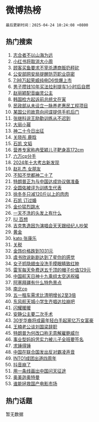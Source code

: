 # 微博热榜

`最后更新时间：2025-04-24 10:24:08 +0800`

## 热门搜索

1. [志合者不以山海为远](https://m.weibo.cn/search?containerid=100103type%3D1%26t%3D10%26q%3D%23%E5%BF%97%E5%90%88%E8%80%85%E4%B8%8D%E4%BB%A5%E5%B1%B1%E6%B5%B7%E4%B8%BA%E8%BF%9C%23&stream_entry_id=51&isnewpage=1&extparam=seat%3D1%26pos%3D0%26q%3D%2523%25E5%25BF%2597%25E5%2590%2588%25E8%2580%2585%25E4%25B8%258D%25E4%25BB%25A5%25E5%25B1%25B1%25E6%25B5%25B7%25E4%25B8%25BA%25E8%25BF%259C%2523%26cate%3D10103%26dgr%3D0%26c_type%3D51%26filter_type%3Drealtimehot%26stream_entry_id%3D51%26display_time%3D1745461447%26pre_seqid%3D174546144727201948424125)
1. [小红书将取消大小周](https://m.weibo.cn/search?containerid=100103type%3D1%26t%3D10%26q%3D%23%E5%B0%8F%E7%BA%A2%E4%B9%A6%E5%B0%86%E5%8F%96%E6%B6%88%E5%A4%A7%E5%B0%8F%E5%91%A8%23&stream_entry_id=31&isnewpage=1&extparam=seat%3D1%26pos%3D0%26realpos%3D1%26flag%3D2%26filter_type%3Drealtimehot%26c_type%3D31%26lcate%3D5001%26cate%3D5001%26stream_entry_id%3D31%26band_rank%3D1%26dgr%3D0%26q%3D%2523%25E5%25B0%258F%25E7%25BA%25A2%25E4%25B9%25A6%25E5%25B0%2586%25E5%258F%2596%25E6%25B6%2588%25E5%25A4%25A7%25E5%25B0%258F%25E5%2591%25A8%2523%26display_time%3D1745461447%26pre_seqid%3D174546144727201948424125)
1. [顾客买鱼要求不宰杀遭商贩扔秤砣](https://m.weibo.cn/search?containerid=100103type%3D1%26t%3D10%26q%3D%23%E9%A1%BE%E5%AE%A2%E4%B9%B0%E9%B1%BC%E8%A6%81%E6%B1%82%E4%B8%8D%E5%AE%B0%E6%9D%80%E9%81%AD%E5%95%86%E8%B4%A9%E6%89%94%E7%A7%A4%E7%A0%A3%23&stream_entry_id=31&isnewpage=1&extparam=seat%3D1%26pos%3D1%26realpos%3D2%26flag%3D2%26filter_type%3Drealtimehot%26c_type%3D31%26lcate%3D5001%26cate%3D5001%26stream_entry_id%3D31%26band_rank%3D2%26dgr%3D0%26q%3D%2523%25E9%25A1%25BE%25E5%25AE%25A2%25E4%25B9%25B0%25E9%25B1%25BC%25E8%25A6%2581%25E6%25B1%2582%25E4%25B8%258D%25E5%25AE%25B0%25E6%259D%2580%25E9%2581%25AD%25E5%2595%2586%25E8%25B4%25A9%25E6%2589%2594%25E7%25A7%25A4%25E7%25A0%25A3%2523%26display_time%3D1745461447%26pre_seqid%3D174546144727201948424125)
1. [公安部网安局提醒防范职业窃密](https://m.weibo.cn/search?containerid=100103type%3D1%26t%3D10%26q%3D%23%E5%85%AC%E5%AE%89%E9%83%A8%E7%BD%91%E5%AE%89%E5%B1%80%E6%8F%90%E9%86%92%E9%98%B2%E8%8C%83%E8%81%8C%E4%B8%9A%E7%AA%83%E5%AF%86%23&stream_entry_id=31&isnewpage=1&extparam=seat%3D1%26pos%3D2%26realpos%3D3%26flag%3D1%26filter_type%3Drealtimehot%26c_type%3D31%26lcate%3D5001%26cate%3D5001%26stream_entry_id%3D31%26band_rank%3D3%26dgr%3D0%26q%3D%2523%25E5%2585%25AC%25E5%25AE%2589%25E9%2583%25A8%25E7%25BD%2591%25E5%25AE%2589%25E5%25B1%2580%25E6%258F%2590%25E9%2586%2592%25E9%2598%25B2%25E8%258C%2583%25E8%2581%258C%25E4%25B8%259A%25E7%25AA%2583%25E5%25AF%2586%2523%26display_time%3D1745461447%26pre_seqid%3D174546144727201948424125)
1. [7.98万起荣威纯电D6惊爆上市](https://m.weibo.cn/search?containerid=100103type%3D1%26t%3D10%26q%3D%237.98%E4%B8%87%E8%B5%B7%E8%8D%A3%E5%A8%81%E7%BA%AF%E7%94%B5D6%E6%83%8A%E7%88%86%E4%B8%8A%E5%B8%82%23&stream_entry_id=31&isnewpage=1&extparam=seat%3D1%26pos%3D3%26adid%3D283925%26filter_type%3Drealtimehot%26stream_entry_id%3D31%26c_type%3D31%26topic_ad%3D1%26lcate%3D5001%26cate%3D5001%26is_ad_pos%3D1%26band_rank%3D4%26dgr%3D0%26q%3D%25237.98%25E4%25B8%2587%25E8%25B5%25B7%25E8%258D%25A3%25E5%25A8%2581%25E7%25BA%25AF%25E7%2594%25B5D6%25E6%2583%258A%25E7%2588%2586%25E4%25B8%258A%25E5%25B8%2582%2523%26display_time%3D1745461447%26pre_seqid%3D174546144727201948424125)
1. [男子攒钱10年买法拉利提车1小时后自燃](https://m.weibo.cn/search?containerid=100103type%3D1%26t%3D10%26q%3D%23%E7%94%B7%E5%AD%90%E6%94%92%E9%92%B110%E5%B9%B4%E4%B9%B0%E6%B3%95%E6%8B%89%E5%88%A9%E6%8F%90%E8%BD%A61%E5%B0%8F%E6%97%B6%E5%90%8E%E8%87%AA%E7%87%83%23&stream_entry_id=31&isnewpage=1&extparam=seat%3D1%26pos%3D4%26realpos%3D4%26flag%3D0%26filter_type%3Drealtimehot%26c_type%3D31%26lcate%3D5001%26cate%3D5001%26stream_entry_id%3D31%26band_rank%3D4%26dgr%3D0%26q%3D%2523%25E7%2594%25B7%25E5%25AD%2590%25E6%2594%2592%25E9%2592%25B110%25E5%25B9%25B4%25E4%25B9%25B0%25E6%25B3%2595%25E6%258B%2589%25E5%2588%25A9%25E6%258F%2590%25E8%25BD%25A61%25E5%25B0%258F%25E6%2597%25B6%25E5%2590%258E%25E8%2587%25AA%25E7%2587%2583%2523%26display_time%3D1745461447%26pre_seqid%3D174546144727201948424125)
1. [赵丽颖配音幽灵公主](https://m.weibo.cn/search?containerid=100103type%3D1%26t%3D10%26q%3D%23%E8%B5%B5%E4%B8%BD%E9%A2%96%E9%85%8D%E9%9F%B3%E5%B9%BD%E7%81%B5%E5%85%AC%E4%B8%BB%23&stream_entry_id=31&isnewpage=1&extparam=seat%3D1%26pos%3D5%26realpos%3D5%26flag%3D1%26filter_type%3Drealtimehot%26c_type%3D31%26lcate%3D5001%26cate%3D5001%26stream_entry_id%3D31%26band_rank%3D5%26dgr%3D0%26q%3D%2523%25E8%25B5%25B5%25E4%25B8%25BD%25E9%25A2%2596%25E9%2585%258D%25E9%259F%25B3%25E5%25B9%25BD%25E7%2581%25B5%25E5%2585%25AC%25E4%25B8%25BB%2523%26display_time%3D1745461447%26pre_seqid%3D174546144727201948424125)
1. [韩国检方起诉前总统文在寅](https://m.weibo.cn/search?containerid=100103type%3D1%26t%3D10%26q%3D%23%E9%9F%A9%E5%9B%BD%E6%A3%80%E6%96%B9%E8%B5%B7%E8%AF%89%E5%89%8D%E6%80%BB%E7%BB%9F%E6%96%87%E5%9C%A8%E5%AF%85%23&stream_entry_id=31&isnewpage=1&extparam=seat%3D1%26pos%3D6%26realpos%3D6%26flag%3D1%26filter_type%3Drealtimehot%26c_type%3D31%26lcate%3D5001%26cate%3D5001%26stream_entry_id%3D31%26band_rank%3D6%26dgr%3D0%26q%3D%2523%25E9%259F%25A9%25E5%259B%25BD%25E6%25A3%2580%25E6%2596%25B9%25E8%25B5%25B7%25E8%25AF%2589%25E5%2589%258D%25E6%2580%25BB%25E7%25BB%259F%25E6%2596%2587%25E5%259C%25A8%25E5%25AF%2585%2523%26display_time%3D1745461447%26pre_seqid%3D174546144727201948424125)
1. [民政部从未设立一脉养老惠民工程项目](https://m.weibo.cn/search?containerid=100103type%3D1%26t%3D10%26q%3D%23%E6%B0%91%E6%94%BF%E9%83%A8%E4%BB%8E%E6%9C%AA%E8%AE%BE%E7%AB%8B%E4%B8%80%E8%84%89%E5%85%BB%E8%80%81%E6%83%A0%E6%B0%91%E5%B7%A5%E7%A8%8B%E9%A1%B9%E7%9B%AE%23&stream_entry_id=31&isnewpage=1&extparam=seat%3D1%26pos%3D7%26adid%3D283979%26filter_type%3Drealtimehot%26c_type%3D31%26stream_entry_id%3D31%26lcate%3D5001%26cate%3D5001%26is_ad_pos%3D1%26band_rank%3D7%26dgr%3D0%26q%3D%2523%25E6%25B0%2591%25E6%2594%25BF%25E9%2583%25A8%25E4%25BB%258E%25E6%259C%25AA%25E8%25AE%25BE%25E7%25AB%258B%25E4%25B8%2580%25E8%2584%2589%25E5%2585%25BB%25E8%2580%2581%25E6%2583%25A0%25E6%25B0%2591%25E5%25B7%25A5%25E7%25A8%258B%25E9%25A1%25B9%25E7%259B%25AE%2523%26display_time%3D1745461447%26pre_seqid%3D174546144727201948424125)
1. [某国公司故意向间谍提供手机后门](https://m.weibo.cn/search?containerid=100103type%3D1%26t%3D10%26q%3D%23%E6%9F%90%E5%9B%BD%E5%85%AC%E5%8F%B8%E6%95%85%E6%84%8F%E5%90%91%E9%97%B4%E8%B0%8D%E6%8F%90%E4%BE%9B%E6%89%8B%E6%9C%BA%E5%90%8E%E9%97%A8%23&stream_entry_id=31&isnewpage=1&extparam=seat%3D1%26pos%3D8%26realpos%3D7%26flag%3D0%26filter_type%3Drealtimehot%26c_type%3D31%26lcate%3D5001%26cate%3D5001%26stream_entry_id%3D31%26band_rank%3D7%26dgr%3D0%26q%3D%2523%25E6%259F%2590%25E5%259B%25BD%25E5%2585%25AC%25E5%258F%25B8%25E6%2595%2585%25E6%2584%258F%25E5%2590%2591%25E9%2597%25B4%25E8%25B0%258D%25E6%258F%2590%25E4%25BE%259B%25E6%2589%258B%25E6%259C%25BA%25E5%2590%258E%25E9%2597%25A8%2523%26display_time%3D1745461447%26pre_seqid%3D174546144727201948424125)
1. [张继科说王励勤训练从不迟到](https://m.weibo.cn/search?containerid=100103type%3D1%26t%3D10%26q%3D%23%E5%BC%A0%E7%BB%A7%E7%A7%91%E8%AF%B4%E7%8E%8B%E5%8A%B1%E5%8B%A4%E8%AE%AD%E7%BB%83%E4%BB%8E%E4%B8%8D%E8%BF%9F%E5%88%B0%23&stream_entry_id=31&isnewpage=1&extparam=seat%3D1%26pos%3D9%26realpos%3D8%26flag%3D0%26filter_type%3Drealtimehot%26c_type%3D31%26lcate%3D5001%26cate%3D5001%26stream_entry_id%3D31%26band_rank%3D8%26dgr%3D0%26q%3D%2523%25E5%25BC%25A0%25E7%25BB%25A7%25E7%25A7%2591%25E8%25AF%25B4%25E7%258E%258B%25E5%258A%25B1%25E5%258B%25A4%25E8%25AE%25AD%25E7%25BB%2583%25E4%25BB%258E%25E4%25B8%258D%25E8%25BF%259F%25E5%2588%25B0%2523%26display_time%3D1745461447%26pre_seqid%3D174546144727201948424125)
1. [大丽小幂](https://m.weibo.cn/search?containerid=100103type%3D1%26t%3D10%26q%3D%23%E5%A4%A7%E4%B8%BD%E5%B0%8F%E5%B9%82%23&stream_entry_id=31&isnewpage=1&extparam=seat%3D1%26pos%3D10%26realpos%3D9%26flag%3D0%26filter_type%3Drealtimehot%26c_type%3D31%26lcate%3D5001%26cate%3D5001%26stream_entry_id%3D31%26band_rank%3D9%26dgr%3D0%26q%3D%2523%25E5%25A4%25A7%25E4%25B8%25BD%25E5%25B0%258F%25E5%25B9%2582%2523%26display_time%3D1745461447%26pre_seqid%3D174546144727201948424125)
1. [神二十今日出征](https://m.weibo.cn/search?containerid=100103type%3D1%26t%3D10%26q%3D%23%E7%A5%9E%E4%BA%8C%E5%8D%81%E4%BB%8A%E6%97%A5%E5%87%BA%E5%BE%81%23&stream_entry_id=31&isnewpage=1&extparam=seat%3D1%26pos%3D11%26realpos%3D10%26flag%3D1%26filter_type%3Drealtimehot%26c_type%3D31%26lcate%3D5001%26cate%3D5001%26stream_entry_id%3D31%26band_rank%3D10%26dgr%3D0%26q%3D%2523%25E7%25A5%259E%25E4%25BA%258C%25E5%258D%2581%25E4%25BB%258A%25E6%2597%25A5%25E5%2587%25BA%25E5%25BE%2581%2523%26display_time%3D1745461447%26pre_seqid%3D174546144727201948424125)
1. [关晓彤 鹿晗](https://m.weibo.cn/search?containerid=100103type%3D1%26t%3D10%26q%3D%E5%85%B3%E6%99%93%E5%BD%A4+%E9%B9%BF%E6%99%97&stream_entry_id=31&isnewpage=1&extparam=seat%3D1%26pos%3D12%26realpos%3D11%26flag%3D2%26filter_type%3Drealtimehot%26c_type%3D31%26lcate%3D5001%26cate%3D5001%26stream_entry_id%3D31%26band_rank%3D11%26dgr%3D0%26q%3D%25E5%2585%25B3%25E6%2599%2593%25E5%25BD%25A4%2520%25E9%25B9%25BF%25E6%2599%2597%26display_time%3D1745461447%26pre_seqid%3D174546144727201948424125)
1. [石凯 文韬](https://m.weibo.cn/search?containerid=100103type%3D1%26t%3D10%26q%3D%E7%9F%B3%E5%87%AF+%E6%96%87%E9%9F%AC&stream_entry_id=31&isnewpage=1&extparam=seat%3D1%26pos%3D13%26realpos%3D12%26flag%3D2%26filter_type%3Drealtimehot%26c_type%3D31%26lcate%3D5001%26cate%3D5001%26stream_entry_id%3D31%26band_rank%3D12%26dgr%3D0%26q%3D%25E7%259F%25B3%25E5%2587%25AF%2520%25E6%2596%2587%25E9%259F%25AC%26display_time%3D1745461447%26pre_seqid%3D174546144727201948424125)
1. [营养专家称冉莹颖儿子靶身高172cm](https://m.weibo.cn/search?containerid=100103type%3D1%26t%3D10%26q%3D%23%E8%90%A5%E5%85%BB%E4%B8%93%E5%AE%B6%E7%A7%B0%E5%86%89%E8%8E%B9%E9%A2%96%E5%84%BF%E5%AD%90%E9%9D%B6%E8%BA%AB%E9%AB%98172cm%23&stream_entry_id=31&isnewpage=1&extparam=seat%3D1%26pos%3D14%26realpos%3D13%26flag%3D1%26filter_type%3Drealtimehot%26c_type%3D31%26lcate%3D5001%26cate%3D5001%26stream_entry_id%3D31%26band_rank%3D13%26dgr%3D0%26q%3D%2523%25E8%2590%25A5%25E5%2585%25BB%25E4%25B8%2593%25E5%25AE%25B6%25E7%25A7%25B0%25E5%2586%2589%25E8%258E%25B9%25E9%25A2%2596%25E5%2584%25BF%25E5%25AD%2590%25E9%259D%25B6%25E8%25BA%25AB%25E9%25AB%2598172cm%2523%26display_time%3D1745461447%26pre_seqid%3D174546144727201948424125)
1. [六万cp分手](https://m.weibo.cn/search?containerid=100103type%3D1%26t%3D10%26q%3D%E5%85%AD%E4%B8%87cp%E5%88%86%E6%89%8B&stream_entry_id=31&isnewpage=1&extparam=seat%3D1%26pos%3D15%26realpos%3D14%26flag%3D0%26filter_type%3Drealtimehot%26c_type%3D31%26lcate%3D5001%26cate%3D5001%26stream_entry_id%3D31%26band_rank%3D14%26dgr%3D0%26q%3D%25E5%2585%25AD%25E4%25B8%2587cp%25E5%2588%2586%25E6%2589%258B%26display_time%3D1745461447%26pre_seqid%3D174546144727201948424125)
1. [2024年十大考古新发现](https://m.weibo.cn/search?containerid=100103type%3D1%26t%3D10%26q%3D%232024%E5%B9%B4%E5%8D%81%E5%A4%A7%E8%80%83%E5%8F%A4%E6%96%B0%E5%8F%91%E7%8E%B0%23&stream_entry_id=31&isnewpage=1&extparam=seat%3D1%26pos%3D16%26realpos%3D15%26flag%3D1%26filter_type%3Drealtimehot%26c_type%3D31%26lcate%3D5001%26cate%3D5001%26stream_entry_id%3D31%26band_rank%3D15%26dgr%3D0%26q%3D%25232024%25E5%25B9%25B4%25E5%258D%2581%25E5%25A4%25A7%25E8%2580%2583%25E5%258F%25A4%25E6%2596%25B0%25E5%258F%2591%25E7%258E%25B0%2523%26display_time%3D1745461447%26pre_seqid%3D174546144727201948424125)
1. [赵礼杰 女朋友](https://m.weibo.cn/search?containerid=100103type%3D1%26t%3D10%26q%3D%E8%B5%B5%E7%A4%BC%E6%9D%B0+%E5%A5%B3%E6%9C%8B%E5%8F%8B&stream_entry_id=31&isnewpage=1&extparam=seat%3D1%26pos%3D17%26realpos%3D16%26flag%3D0%26filter_type%3Drealtimehot%26c_type%3D31%26lcate%3D5001%26cate%3D5001%26stream_entry_id%3D31%26band_rank%3D16%26dgr%3D0%26q%3D%25E8%25B5%25B5%25E7%25A4%25BC%25E6%259D%25B0%2520%25E5%25A5%25B3%25E6%259C%258B%25E5%258F%258B%26display_time%3D1745461447%26pre_seqid%3D174546144727201948424125)
1. [不知不觉都神二十了](https://m.weibo.cn/search?containerid=100103type%3D1%26t%3D10%26q%3D%23%E4%B8%8D%E7%9F%A5%E4%B8%8D%E8%A7%89%E9%83%BD%E7%A5%9E%E4%BA%8C%E5%8D%81%E4%BA%86%23&stream_entry_id=31&isnewpage=1&extparam=seat%3D1%26pos%3D18%26realpos%3D17%26flag%3D1%26filter_type%3Drealtimehot%26c_type%3D31%26lcate%3D5001%26cate%3D5001%26stream_entry_id%3D31%26band_rank%3D17%26dgr%3D0%26q%3D%2523%25E4%25B8%258D%25E7%259F%25A5%25E4%25B8%258D%25E8%25A7%2589%25E9%2583%25BD%25E7%25A5%259E%25E4%25BA%258C%25E5%258D%2581%25E4%25BA%2586%2523%26display_time%3D1745461447%26pre_seqid%3D174546144727201948424125)
1. [特朗普正为与中国达成协议做准备](https://m.weibo.cn/search?containerid=100103type%3D1%26t%3D10%26q%3D%23%E7%89%B9%E6%9C%97%E6%99%AE%E6%AD%A3%E4%B8%BA%E4%B8%8E%E4%B8%AD%E5%9B%BD%E8%BE%BE%E6%88%90%E5%8D%8F%E8%AE%AE%E5%81%9A%E5%87%86%E5%A4%87%23&stream_entry_id=31&isnewpage=1&extparam=seat%3D1%26pos%3D19%26realpos%3D18%26flag%3D0%26filter_type%3Drealtimehot%26c_type%3D31%26lcate%3D5001%26cate%3D5001%26stream_entry_id%3D31%26band_rank%3D18%26dgr%3D0%26q%3D%2523%25E7%2589%25B9%25E6%259C%2597%25E6%2599%25AE%25E6%25AD%25A3%25E4%25B8%25BA%25E4%25B8%258E%25E4%25B8%25AD%25E5%259B%25BD%25E8%25BE%25BE%25E6%2588%2590%25E5%258D%258F%25E8%25AE%25AE%25E5%2581%259A%25E5%2587%2586%25E5%25A4%2587%2523%26display_time%3D1745461447%26pre_seqid%3D174546144727201948424125)
1. [全圆佑被评为训练生代表](https://m.weibo.cn/search?containerid=100103type%3D1%26t%3D10%26q%3D%23%E5%85%A8%E5%9C%86%E4%BD%91%E8%A2%AB%E8%AF%84%E4%B8%BA%E8%AE%AD%E7%BB%83%E7%94%9F%E4%BB%A3%E8%A1%A8%23&stream_entry_id=31&isnewpage=1&extparam=seat%3D1%26pos%3D20%26realpos%3D19%26flag%3D1%26filter_type%3Drealtimehot%26c_type%3D31%26lcate%3D5001%26cate%3D5001%26stream_entry_id%3D31%26band_rank%3D19%26dgr%3D0%26q%3D%2523%25E5%2585%25A8%25E5%259C%2586%25E4%25BD%2591%25E8%25A2%25AB%25E8%25AF%2584%25E4%25B8%25BA%25E8%25AE%25AD%25E7%25BB%2583%25E7%2594%259F%25E4%25BB%25A3%25E8%25A1%25A8%2523%26display_time%3D1745461447%26pre_seqid%3D174546144727201948424125)
1. [徐冬冬只减120斤以上的肉肉](https://m.weibo.cn/search?containerid=100103type%3D1%26t%3D10%26q%3D%E5%BE%90%E5%86%AC%E5%86%AC%E5%8F%AA%E5%87%8F120%E6%96%A4%E4%BB%A5%E4%B8%8A%E7%9A%84%E8%82%89%E8%82%89&stream_entry_id=31&isnewpage=1&extparam=seat%3D1%26pos%3D21%26realpos%3D20%26flag%3D0%26filter_type%3Drealtimehot%26c_type%3D31%26lcate%3D5001%26cate%3D5001%26stream_entry_id%3D31%26band_rank%3D20%26dgr%3D0%26q%3D%25E5%25BE%2590%25E5%2586%25AC%25E5%2586%25AC%25E5%258F%25AA%25E5%2587%258F120%25E6%2596%25A4%25E4%25BB%25A5%25E4%25B8%258A%25E7%259A%2584%25E8%2582%2589%25E8%2582%2589%26display_time%3D1745461447%26pre_seqid%3D174546144727201948424125)
1. [石凯 订过婚](https://m.weibo.cn/search?containerid=100103type%3D1%26t%3D10%26q%3D%E7%9F%B3%E5%87%AF+%E8%AE%A2%E8%BF%87%E5%A9%9A&stream_entry_id=31&isnewpage=1&extparam=seat%3D1%26pos%3D22%26realpos%3D21%26flag%3D2%26filter_type%3Drealtimehot%26c_type%3D31%26lcate%3D5001%26cate%3D5001%26stream_entry_id%3D31%26band_rank%3D21%26dgr%3D0%26q%3D%25E7%259F%25B3%25E5%2587%25AF%2520%25E8%25AE%25A2%25E8%25BF%2587%25E5%25A9%259A%26display_time%3D1745461447%26pre_seqid%3D174546144727201948424125)
1. [金价猛烈跳水](https://m.weibo.cn/search?containerid=100103type%3D1%26t%3D10%26q%3D%23%E9%87%91%E4%BB%B7%E7%8C%9B%E7%83%88%E8%B7%B3%E6%B0%B4%23&stream_entry_id=31&isnewpage=1&extparam=seat%3D1%26pos%3D23%26realpos%3D22%26flag%3D2%26filter_type%3Drealtimehot%26c_type%3D31%26lcate%3D5001%26cate%3D5001%26stream_entry_id%3D31%26band_rank%3D22%26dgr%3D0%26q%3D%2523%25E9%2587%2591%25E4%25BB%25B7%25E7%258C%259B%25E7%2583%2588%25E8%25B7%25B3%25E6%25B0%25B4%2523%26display_time%3D1745461447%26pre_seqid%3D174546144727201948424125)
1. [一天不洗的头发上有什么](https://m.weibo.cn/search?containerid=100103type%3D1%26t%3D10%26q%3D%23%E4%B8%80%E5%A4%A9%E4%B8%8D%E6%B4%97%E7%9A%84%E5%A4%B4%E5%8F%91%E4%B8%8A%E6%9C%89%E4%BB%80%E4%B9%88%23&stream_entry_id=31&isnewpage=1&extparam=seat%3D1%26pos%3D24%26realpos%3D23%26flag%3D0%26filter_type%3Drealtimehot%26c_type%3D31%26lcate%3D5001%26cate%3D5001%26stream_entry_id%3D31%26band_rank%3D23%26dgr%3D0%26q%3D%2523%25E4%25B8%2580%25E5%25A4%25A9%25E4%25B8%258D%25E6%25B4%2597%25E7%259A%2584%25E5%25A4%25B4%25E5%258F%2591%25E4%25B8%258A%25E6%259C%2589%25E4%25BB%2580%25E4%25B9%2588%2523%26display_time%3D1745461447%26pre_seqid%3D174546144727201948424125)
1. [IU 百想](https://m.weibo.cn/search?containerid=100103type%3D1%26t%3D10%26q%3DIU+%E7%99%BE%E6%83%B3&stream_entry_id=31&isnewpage=1&extparam=seat%3D1%26pos%3D25%26realpos%3D24%26flag%3D1%26filter_type%3Drealtimehot%26c_type%3D31%26lcate%3D5001%26cate%3D5001%26stream_entry_id%3D31%26band_rank%3D24%26dgr%3D0%26q%3DIU%2520%25E7%2599%25BE%25E6%2583%25B3%26display_time%3D1745461447%26pre_seqid%3D174546144727201948424125)
1. [吉克隽逸因为演唱会天天跟经纪人吵架](https://m.weibo.cn/search?containerid=100103type%3D1%26t%3D10%26q%3D%E5%90%89%E5%85%8B%E9%9A%BD%E9%80%B8%E5%9B%A0%E4%B8%BA%E6%BC%94%E5%94%B1%E4%BC%9A%E5%A4%A9%E5%A4%A9%E8%B7%9F%E7%BB%8F%E7%BA%AA%E4%BA%BA%E5%90%B5%E6%9E%B6&stream_entry_id=31&isnewpage=1&extparam=seat%3D1%26pos%3D26%26realpos%3D25%26flag%3D1%26filter_type%3Drealtimehot%26c_type%3D31%26lcate%3D5001%26cate%3D5001%26stream_entry_id%3D31%26band_rank%3D25%26dgr%3D0%26q%3D%25E5%2590%2589%25E5%2585%258B%25E9%259A%25BD%25E9%2580%25B8%25E5%259B%25A0%25E4%25B8%25BA%25E6%25BC%2594%25E5%2594%25B1%25E4%25BC%259A%25E5%25A4%25A9%25E5%25A4%25A9%25E8%25B7%259F%25E7%25BB%258F%25E7%25BA%25AA%25E4%25BA%25BA%25E5%2590%25B5%25E6%259E%25B6%26display_time%3D1745461447%26pre_seqid%3D174546144727201948424125)
1. [黄金](https://m.weibo.cn/search?containerid=100103type%3D1%26t%3D10%26q%3D%E9%BB%84%E9%87%91&stream_entry_id=31&isnewpage=1&extparam=seat%3D1%26pos%3D27%26realpos%3D26%26flag%3D1%26filter_type%3Drealtimehot%26c_type%3D31%26lcate%3D5001%26cate%3D5001%26stream_entry_id%3D31%26band_rank%3D26%26dgr%3D0%26q%3D%25E9%25BB%2584%25E9%2587%2591%26display_time%3D1745461447%26pre_seqid%3D174546144727201948424125)
1. [kato 张康乐](https://m.weibo.cn/search?containerid=100103type%3D1%26t%3D10%26q%3Dkato+%E5%BC%A0%E5%BA%B7%E4%B9%90&stream_entry_id=31&isnewpage=1&extparam=seat%3D1%26pos%3D28%26realpos%3D27%26flag%3D1%26filter_type%3Drealtimehot%26c_type%3D31%26lcate%3D5001%26cate%3D5001%26stream_entry_id%3D31%26band_rank%3D27%26dgr%3D0%26q%3Dkato%2520%25E5%25BC%25A0%25E5%25BA%25B7%25E4%25B9%2590%26display_time%3D1745461447%26pre_seqid%3D174546144727201948424125)
1. [关税](https://m.weibo.cn/search?containerid=100103type%3D1%26t%3D10%26q%3D%E5%85%B3%E7%A8%8E&stream_entry_id=31&isnewpage=1&extparam=seat%3D1%26pos%3D29%26realpos%3D28%26flag%3D0%26filter_type%3Drealtimehot%26c_type%3D31%26lcate%3D5001%26cate%3D5001%26stream_entry_id%3D31%26band_rank%3D28%26dgr%3D0%26q%3D%25E5%2585%25B3%25E7%25A8%258E%26display_time%3D1745461447%26pre_seqid%3D174546144727201948424125)
1. [金饰价格跌到1031元](https://m.weibo.cn/search?containerid=100103type%3D1%26t%3D10%26q%3D%23%E9%87%91%E9%A5%B0%E4%BB%B7%E6%A0%BC%E8%B7%8C%E5%88%B01031%E5%85%83%23&stream_entry_id=31&isnewpage=1&extparam=seat%3D1%26pos%3D30%26realpos%3D29%26flag%3D1%26filter_type%3Drealtimehot%26c_type%3D31%26lcate%3D5001%26cate%3D5001%26stream_entry_id%3D31%26band_rank%3D29%26dgr%3D0%26q%3D%2523%25E9%2587%2591%25E9%25A5%25B0%25E4%25BB%25B7%25E6%25A0%25BC%25E8%25B7%258C%25E5%2588%25B01031%25E5%2585%2583%2523%26display_time%3D1745461447%26pre_seqid%3D174546144727201948424125)
1. [虞书欣说新剧达到了星你的感觉](https://m.weibo.cn/search?containerid=100103type%3D1%26t%3D10%26q%3D%23%E8%99%9E%E4%B9%A6%E6%AC%A3%E8%AF%B4%E6%96%B0%E5%89%A7%E8%BE%BE%E5%88%B0%E4%BA%86%E6%98%9F%E4%BD%A0%E7%9A%84%E6%84%9F%E8%A7%89%23&stream_entry_id=31&isnewpage=1&extparam=seat%3D1%26pos%3D31%26realpos%3D30%26flag%3D1%26filter_type%3Drealtimehot%26c_type%3D31%26lcate%3D5001%26cate%3D5001%26stream_entry_id%3D31%26band_rank%3D30%26dgr%3D0%26q%3D%2523%25E8%2599%259E%25E4%25B9%25A6%25E6%25AC%25A3%25E8%25AF%25B4%25E6%2596%25B0%25E5%2589%25A7%25E8%25BE%25BE%25E5%2588%25B0%25E4%25BA%2586%25E6%2598%259F%25E4%25BD%25A0%25E7%259A%2584%25E6%2584%259F%25E8%25A7%2589%2523%26display_time%3D1745461447%26pre_seqid%3D174546144727201948424125)
1. [女子抓隐翅虫没洗手摸眼睛致红肿](https://m.weibo.cn/search?containerid=100103type%3D1%26t%3D10%26q%3D%23%E5%A5%B3%E5%AD%90%E6%8A%93%E9%9A%90%E7%BF%85%E8%99%AB%E6%B2%A1%E6%B4%97%E6%89%8B%E6%91%B8%E7%9C%BC%E7%9D%9B%E8%87%B4%E7%BA%A2%E8%82%BF%23&stream_entry_id=31&isnewpage=1&extparam=seat%3D1%26pos%3D32%26realpos%3D31%26flag%3D0%26filter_type%3Drealtimehot%26c_type%3D31%26lcate%3D5001%26cate%3D5001%26stream_entry_id%3D31%26band_rank%3D31%26dgr%3D0%26q%3D%2523%25E5%25A5%25B3%25E5%25AD%2590%25E6%258A%2593%25E9%259A%2590%25E7%25BF%2585%25E8%2599%25AB%25E6%25B2%25A1%25E6%25B4%2597%25E6%2589%258B%25E6%2591%25B8%25E7%259C%25BC%25E7%259D%259B%25E8%2587%25B4%25E7%25BA%25A2%25E8%2582%25BF%2523%26display_time%3D1745461447%26pre_seqid%3D174546144727201948424125)
1. [雷军每天免费送五千顶的帽子价值129元](https://m.weibo.cn/search?containerid=100103type%3D1%26t%3D10%26q%3D%23%E9%9B%B7%E5%86%9B%E6%AF%8F%E5%A4%A9%E5%85%8D%E8%B4%B9%E9%80%81%E4%BA%94%E5%8D%83%E9%A1%B6%E7%9A%84%E5%B8%BD%E5%AD%90%E4%BB%B7%E5%80%BC129%E5%85%83%23&stream_entry_id=31&isnewpage=1&extparam=seat%3D1%26pos%3D33%26realpos%3D32%26flag%3D0%26filter_type%3Drealtimehot%26c_type%3D31%26lcate%3D5001%26cate%3D5001%26stream_entry_id%3D31%26band_rank%3D32%26dgr%3D0%26q%3D%2523%25E9%259B%25B7%25E5%2586%259B%25E6%25AF%258F%25E5%25A4%25A9%25E5%2585%258D%25E8%25B4%25B9%25E9%2580%2581%25E4%25BA%2594%25E5%258D%2583%25E9%25A1%25B6%25E7%259A%2584%25E5%25B8%25BD%25E5%25AD%2590%25E4%25BB%25B7%25E5%2580%25BC129%25E5%2585%2583%2523%26display_time%3D1745461447%26pre_seqid%3D174546144727201948424125)
1. [中国航天日神十九乘组太空送祝福](https://m.weibo.cn/search?containerid=100103type%3D1%26t%3D10%26q%3D%23%E4%B8%AD%E5%9B%BD%E8%88%AA%E5%A4%A9%E6%97%A5%E7%A5%9E%E5%8D%81%E4%B9%9D%E4%B9%98%E7%BB%84%E5%A4%AA%E7%A9%BA%E9%80%81%E7%A5%9D%E7%A6%8F%23&stream_entry_id=31&isnewpage=1&extparam=seat%3D1%26pos%3D34%26realpos%3D33%26flag%3D1%26filter_type%3Drealtimehot%26c_type%3D31%26lcate%3D5001%26cate%3D5001%26stream_entry_id%3D31%26band_rank%3D33%26dgr%3D0%26q%3D%2523%25E4%25B8%25AD%25E5%259B%25BD%25E8%2588%25AA%25E5%25A4%25A9%25E6%2597%25A5%25E7%25A5%259E%25E5%258D%2581%25E4%25B9%259D%25E4%25B9%2598%25E7%25BB%2584%25E5%25A4%25AA%25E7%25A9%25BA%25E9%2580%2581%25E7%25A5%259D%25E7%25A6%258F%2523%26display_time%3D1745461447%26pre_seqid%3D174546144727201948424125)
1. [阿塞拜疆有什么特色景点](https://m.weibo.cn/search?containerid=100103type%3D1%26t%3D10%26q%3D%E9%98%BF%E5%A1%9E%E6%8B%9C%E7%96%86%E6%9C%89%E4%BB%80%E4%B9%88%E7%89%B9%E8%89%B2%E6%99%AF%E7%82%B9&stream_entry_id=31&isnewpage=1&extparam=seat%3D1%26pos%3D35%26realpos%3D34%26flag%3D1%26is_ai_ask%3D1%26filter_type%3Drealtimehot%26c_type%3D31%26lcate%3D5001%26cate%3D5001%26stream_entry_id%3D31%26band_rank%3D34%26dgr%3D0%26q%3D%25E9%2598%25BF%25E5%25A1%259E%25E6%258B%259C%25E7%2596%2586%25E6%259C%2589%25E4%25BB%2580%25E4%25B9%2588%25E7%2589%25B9%25E8%2589%25B2%25E6%2599%25AF%25E7%2582%25B9%26display_time%3D1745461447%26pre_seqid%3D174546144727201948424125)
1. [南北cp](https://m.weibo.cn/search?containerid=100103type%3D1%26t%3D10%26q%3D%E5%8D%97%E5%8C%97cp&stream_entry_id=31&isnewpage=1&extparam=seat%3D1%26pos%3D36%26realpos%3D35%26flag%3D0%26filter_type%3Drealtimehot%26c_type%3D31%26lcate%3D5001%26cate%3D5001%26stream_entry_id%3D31%26band_rank%3D35%26dgr%3D0%26q%3D%25E5%258D%2597%25E5%258C%2597cp%26display_time%3D1745461447%26pre_seqid%3D174546144727201948424125)
1. [五一租车需求比清明增长2至3倍](https://m.weibo.cn/search?containerid=100103type%3D1%26t%3D10%26q%3D%23%E4%BA%94%E4%B8%80%E7%A7%9F%E8%BD%A6%E9%9C%80%E6%B1%82%E6%AF%94%E6%B8%85%E6%98%8E%E5%A2%9E%E9%95%BF2%E8%87%B33%E5%80%8D%23&stream_entry_id=31&isnewpage=1&extparam=seat%3D1%26pos%3D37%26realpos%3D36%26flag%3D1%26filter_type%3Drealtimehot%26c_type%3D31%26lcate%3D5001%26cate%3D5001%26stream_entry_id%3D31%26band_rank%3D36%26dgr%3D0%26q%3D%2523%25E4%25BA%2594%25E4%25B8%2580%25E7%25A7%259F%25E8%25BD%25A6%25E9%259C%2580%25E6%25B1%2582%25E6%25AF%2594%25E6%25B8%2585%25E6%2598%258E%25E5%25A2%259E%25E9%2595%25BF2%25E8%2587%25B33%25E5%2580%258D%2523%26display_time%3D1745461447%26pre_seqid%3D174546144727201948424125)
1. [东风航天城小学生齐唱达拉崩吧](https://m.weibo.cn/search?containerid=100103type%3D1%26t%3D10%26q%3D%23%E4%B8%9C%E9%A3%8E%E8%88%AA%E5%A4%A9%E5%9F%8E%E5%B0%8F%E5%AD%A6%E7%94%9F%E9%BD%90%E5%94%B1%E8%BE%BE%E6%8B%89%E5%B4%A9%E5%90%A7%23&stream_entry_id=31&isnewpage=1&extparam=seat%3D1%26pos%3D38%26realpos%3D37%26flag%3D1%26filter_type%3Drealtimehot%26c_type%3D31%26lcate%3D5001%26cate%3D5001%26stream_entry_id%3D31%26band_rank%3D37%26dgr%3D0%26q%3D%2523%25E4%25B8%259C%25E9%25A3%258E%25E8%2588%25AA%25E5%25A4%25A9%25E5%259F%258E%25E5%25B0%258F%25E5%25AD%25A6%25E7%2594%259F%25E9%25BD%2590%25E5%2594%25B1%25E8%25BE%25BE%25E6%258B%2589%25E5%25B4%25A9%25E5%2590%25A7%2523%26display_time%3D1745461447%26pre_seqid%3D174546144727201948424125)
1. [闪耀暖暖](https://m.weibo.cn/search?containerid=100103type%3D1%26t%3D10%26q%3D%E9%97%AA%E8%80%80%E6%9A%96%E6%9A%96&stream_entry_id=31&isnewpage=1&extparam=seat%3D1%26pos%3D39%26realpos%3D38%26flag%3D1%26filter_type%3Drealtimehot%26c_type%3D31%26lcate%3D5001%26cate%3D5001%26stream_entry_id%3D31%26band_rank%3D38%26dgr%3D0%26q%3D%25E9%2597%25AA%25E8%2580%2580%25E6%259A%2596%25E6%259A%2596%26display_time%3D1745461447%26pre_seqid%3D174546144727201948424125)
1. [安静公主要二次手术](https://m.weibo.cn/search?containerid=100103type%3D1%26t%3D10%26q%3D%E5%AE%89%E9%9D%99%E5%85%AC%E4%B8%BB%E8%A6%81%E4%BA%8C%E6%AC%A1%E6%89%8B%E6%9C%AF&stream_entry_id=31&isnewpage=1&extparam=seat%3D1%26pos%3D40%26realpos%3D39%26flag%3D0%26filter_type%3Drealtimehot%26c_type%3D31%26lcate%3D5001%26cate%3D5001%26stream_entry_id%3D31%26band_rank%3D39%26dgr%3D0%26q%3D%25E5%25AE%2589%25E9%259D%2599%25E5%2585%25AC%25E4%25B8%25BB%25E8%25A6%2581%25E4%25BA%258C%25E6%25AC%25A1%25E6%2589%258B%25E6%259C%25AF%26display_time%3D1745461447%26pre_seqid%3D174546144727201948424125)
1. [30岁华裔将成最年轻白手起家亿万女富豪](https://m.weibo.cn/search?containerid=100103type%3D1%26t%3D10%26q%3D%2330%E5%B2%81%E5%8D%8E%E8%A3%94%E5%B0%86%E6%88%90%E6%9C%80%E5%B9%B4%E8%BD%BB%E7%99%BD%E6%89%8B%E8%B5%B7%E5%AE%B6%E4%BA%BF%E4%B8%87%E5%A5%B3%E5%AF%8C%E8%B1%AA%23&stream_entry_id=31&isnewpage=1&extparam=seat%3D1%26pos%3D41%26realpos%3D40%26flag%3D1%26filter_type%3Drealtimehot%26c_type%3D31%26lcate%3D5001%26cate%3D5001%26stream_entry_id%3D31%26band_rank%3D40%26dgr%3D0%26q%3D%252330%25E5%25B2%2581%25E5%258D%258E%25E8%25A3%2594%25E5%25B0%2586%25E6%2588%2590%25E6%259C%2580%25E5%25B9%25B4%25E8%25BD%25BB%25E7%2599%25BD%25E6%2589%258B%25E8%25B5%25B7%25E5%25AE%25B6%25E4%25BA%25BF%25E4%25B8%2587%25E5%25A5%25B3%25E5%25AF%258C%25E8%25B1%25AA%2523%26display_time%3D1745461447%26pre_seqid%3D174546144727201948424125)
1. [王楠老公谈刘国梁辞职](https://m.weibo.cn/search?containerid=100103type%3D1%26t%3D10%26q%3D%23%E7%8E%8B%E6%A5%A0%E8%80%81%E5%85%AC%E8%B0%88%E5%88%98%E5%9B%BD%E6%A2%81%E8%BE%9E%E8%81%8C%23&stream_entry_id=31&isnewpage=1&extparam=seat%3D1%26pos%3D42%26realpos%3D41%26flag%3D0%26filter_type%3Drealtimehot%26c_type%3D31%26lcate%3D5001%26cate%3D5001%26stream_entry_id%3D31%26band_rank%3D41%26dgr%3D0%26q%3D%2523%25E7%258E%258B%25E6%25A5%25A0%25E8%2580%2581%25E5%2585%25AC%25E8%25B0%2588%25E5%2588%2598%25E5%259B%25BD%25E6%25A2%2581%25E8%25BE%259E%25E8%2581%258C%2523%26display_time%3D1745461447%26pre_seqid%3D174546144727201948424125)
1. [特朗普为何改口称无意解雇鲍威尔](https://m.weibo.cn/search?containerid=100103type%3D1%26t%3D10%26q%3D%E7%89%B9%E6%9C%97%E6%99%AE%E4%B8%BA%E4%BD%95%E6%94%B9%E5%8F%A3%E7%A7%B0%E6%97%A0%E6%84%8F%E8%A7%A3%E9%9B%87%E9%B2%8D%E5%A8%81%E5%B0%94&stream_entry_id=31&isnewpage=1&extparam=seat%3D1%26pos%3D43%26realpos%3D42%26flag%3D1%26is_ai_ask%3D1%26filter_type%3Drealtimehot%26c_type%3D31%26lcate%3D5001%26cate%3D5001%26stream_entry_id%3D31%26band_rank%3D42%26dgr%3D0%26q%3D%25E7%2589%25B9%25E6%259C%2597%25E6%2599%25AE%25E4%25B8%25BA%25E4%25BD%2595%25E6%2594%25B9%25E5%258F%25A3%25E7%25A7%25B0%25E6%2597%25A0%25E6%2584%258F%25E8%25A7%25A3%25E9%259B%2587%25E9%25B2%258D%25E5%25A8%2581%25E5%25B0%2594%26display_time%3D1745461447%26pre_seqid%3D174546144727201948424125)
1. [事业型妈妈凭实力被儿子全班要签名](https://m.weibo.cn/search?containerid=100103type%3D1%26t%3D10%26q%3D%23%E4%BA%8B%E4%B8%9A%E5%9E%8B%E5%A6%88%E5%A6%88%E5%87%AD%E5%AE%9E%E5%8A%9B%E8%A2%AB%E5%84%BF%E5%AD%90%E5%85%A8%E7%8F%AD%E8%A6%81%E7%AD%BE%E5%90%8D%23&stream_entry_id=31&isnewpage=1&extparam=seat%3D1%26pos%3D44%26realpos%3D43%26flag%3D1%26filter_type%3Drealtimehot%26c_type%3D31%26lcate%3D5001%26cate%3D5001%26stream_entry_id%3D31%26band_rank%3D43%26dgr%3D0%26q%3D%2523%25E4%25BA%258B%25E4%25B8%259A%25E5%259E%258B%25E5%25A6%2588%25E5%25A6%2588%25E5%2587%25AD%25E5%25AE%259E%25E5%258A%259B%25E8%25A2%25AB%25E5%2584%25BF%25E5%25AD%2590%25E5%2585%25A8%25E7%258F%25AD%25E8%25A6%2581%25E7%25AD%25BE%25E5%2590%258D%2523%26display_time%3D1745461447%26pre_seqid%3D174546144727201948424125)
1. [求锤得锤](https://m.weibo.cn/search?containerid=100103type%3D1%26t%3D10%26q%3D%E6%B1%82%E9%94%A4%E5%BE%97%E9%94%A4&stream_entry_id=31&isnewpage=1&extparam=seat%3D1%26pos%3D45%26realpos%3D44%26flag%3D0%26filter_type%3Drealtimehot%26c_type%3D31%26lcate%3D5001%26cate%3D5001%26stream_entry_id%3D31%26band_rank%3D44%26dgr%3D0%26q%3D%25E6%25B1%2582%25E9%2594%25A4%25E5%25BE%2597%25E9%2594%25A4%26display_time%3D1745461447%26pre_seqid%3D174546144727201948424125)
1. [中国在联合国发出反对霸凌声音](https://m.weibo.cn/search?containerid=100103type%3D1%26t%3D10%26q%3D%23%E4%B8%AD%E5%9B%BD%E5%9C%A8%E8%81%94%E5%90%88%E5%9B%BD%E5%8F%91%E5%87%BA%E5%8F%8D%E5%AF%B9%E9%9C%B8%E5%87%8C%E5%A3%B0%E9%9F%B3%23&stream_entry_id=31&isnewpage=1&extparam=seat%3D1%26pos%3D46%26realpos%3D45%26flag%3D0%26filter_type%3Drealtimehot%26c_type%3D31%26lcate%3D5001%26cate%3D5001%26stream_entry_id%3D31%26band_rank%3D45%26dgr%3D0%26q%3D%2523%25E4%25B8%25AD%25E5%259B%25BD%25E5%259C%25A8%25E8%2581%2594%25E5%2590%2588%25E5%259B%25BD%25E5%258F%2591%25E5%2587%25BA%25E5%258F%258D%25E5%25AF%25B9%25E9%259C%25B8%25E5%2587%258C%25E5%25A3%25B0%25E9%259F%25B3%2523%26display_time%3D1745461447%26pre_seqid%3D174546144727201948424125)
1. [INTO1成团出道四周年](https://m.weibo.cn/search?containerid=100103type%3D1%26t%3D10%26q%3D%23INTO1%E6%88%90%E5%9B%A2%E5%87%BA%E9%81%93%E5%9B%9B%E5%91%A8%E5%B9%B4%23&stream_entry_id=31&isnewpage=1&extparam=seat%3D1%26pos%3D47%26realpos%3D46%26flag%3D1%26filter_type%3Drealtimehot%26c_type%3D31%26lcate%3D5001%26cate%3D5001%26stream_entry_id%3D31%26band_rank%3D46%26dgr%3D0%26q%3D%2523INTO1%25E6%2588%2590%25E5%259B%25A2%25E5%2587%25BA%25E9%2581%2593%25E5%259B%259B%25E5%2591%25A8%25E5%25B9%25B4%2523%26display_time%3D1745461447%26pre_seqid%3D174546144727201948424125)
1. [抖音崩了](https://m.weibo.cn/search?containerid=100103type%3D1%26t%3D10%26q%3D%E6%8A%96%E9%9F%B3%E5%B4%A9%E4%BA%86&stream_entry_id=31&isnewpage=1&extparam=seat%3D1%26pos%3D48%26realpos%3D47%26flag%3D0%26filter_type%3Drealtimehot%26c_type%3D31%26lcate%3D5001%26cate%3D5001%26stream_entry_id%3D31%26band_rank%3D47%26dgr%3D0%26q%3D%25E6%258A%2596%25E9%259F%25B3%25E5%25B4%25A9%25E4%25BA%2586%26display_time%3D1745461447%26pre_seqid%3D174546144727201948424125)
1. [用一条线画出中国问天征途](https://m.weibo.cn/search?containerid=100103type%3D1%26t%3D10%26q%3D%23%E7%94%A8%E4%B8%80%E6%9D%A1%E7%BA%BF%E7%94%BB%E5%87%BA%E4%B8%AD%E5%9B%BD%E9%97%AE%E5%A4%A9%E5%BE%81%E9%80%94%23&stream_entry_id=31&isnewpage=1&extparam=seat%3D1%26pos%3D49%26realpos%3D48%26flag%3D0%26filter_type%3Drealtimehot%26c_type%3D31%26lcate%3D5001%26cate%3D5001%26stream_entry_id%3D31%26band_rank%3D48%26dgr%3D0%26q%3D%2523%25E7%2594%25A8%25E4%25B8%2580%25E6%259D%25A1%25E7%25BA%25BF%25E7%2594%25BB%25E5%2587%25BA%25E4%25B8%25AD%25E5%259B%25BD%25E9%2597%25AE%25E5%25A4%25A9%25E5%25BE%2581%25E9%2580%2594%2523%26display_time%3D1745461447%26pre_seqid%3D174546144727201948424125)
1. [奥美迦奥特曼](https://m.weibo.cn/search?containerid=100103type%3D1%26t%3D10%26q%3D%23%E5%A5%A5%E7%BE%8E%E8%BF%A6%E5%A5%A5%E7%89%B9%E6%9B%BC%23&stream_entry_id=31&isnewpage=1&extparam=seat%3D1%26pos%3D50%26realpos%3D49%26flag%3D1%26filter_type%3Drealtimehot%26c_type%3D31%26lcate%3D5001%26cate%3D5001%26stream_entry_id%3D31%26band_rank%3D49%26dgr%3D0%26q%3D%2523%25E5%25A5%25A5%25E7%25BE%258E%25E8%25BF%25A6%25E5%25A5%25A5%25E7%2589%25B9%25E6%259B%25BC%2523%26display_time%3D1745461447%26pre_seqid%3D174546144727201948424125)
1. [谁能拯救国产电影市场](https://m.weibo.cn/search?containerid=100103type%3D1%26t%3D10%26q%3D%23%E8%B0%81%E8%83%BD%E6%8B%AF%E6%95%91%E5%9B%BD%E4%BA%A7%E7%94%B5%E5%BD%B1%E5%B8%82%E5%9C%BA%23&stream_entry_id=31&isnewpage=1&extparam=seat%3D1%26pos%3D51%26realpos%3D50%26flag%3D1%26filter_type%3Drealtimehot%26c_type%3D31%26lcate%3D5001%26cate%3D5001%26stream_entry_id%3D31%26band_rank%3D50%26dgr%3D0%26q%3D%2523%25E8%25B0%2581%25E8%2583%25BD%25E6%258B%25AF%25E6%2595%2591%25E5%259B%25BD%25E4%25BA%25A7%25E7%2594%25B5%25E5%25BD%25B1%25E5%25B8%2582%25E5%259C%25BA%2523%26display_time%3D1745461447%26pre_seqid%3D174546144727201948424125)

## 热门话题

暂无数据
